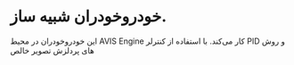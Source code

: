 # خودروخودران شبیه ساز. 
این خودروخودران در محیط AVIS Engine کار می‌کند. با استفاده از کنترلر PID و روش های پردلزش تصویر خالص
